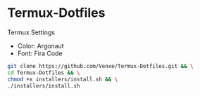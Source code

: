 # Termux-Dotfiles

Termux Settings
- Color: Argonaut
- Font: Fira Code


```bash
git clone https://github.com/Venxe/Termux-Dotfiles.git && \
cd Termux-Dotfiles && \
chmod +x installers/install.sh && \
./installers/install.sh
```
